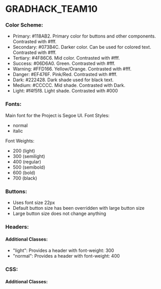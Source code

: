 # GRADHACK_TEAM10

### Color Scheme:

* Primary: #118AB2. Primary color for buttons and other components. Contrasted with #fff.
* Secondary: #073B4C. Darker color. Can be used for colored text. Contrasted with #fff.
* Tertiary: #4F86C6. Mid color. Contrasted with #fff.
* Success: #06D6A0. Green. Contrasted with #fff.
* Warning: #FFD166. Yellow/Orange. Contrasted with #fff.
* Danger: #EF476F. Pink/Red. Contrasted with #fff.
* Dark: #222428. Dark shade used for black text.
* Medium: #CCCCC. Mid shade. Contrasted with Dark.
* Light: #f4f5f8. Light shade. Contrasted with #000

### Fonts:
Main font for the Project is Segoe UI.
Font Styles:
* normal
* italic

Font Weights:
* 200 (light)
* 300 (semilight)
* 400 (regular)
* 500 (semibold)
* 600 (bold)
* 700 (black)

### Buttons:
* Uses font size 22px
* Default button size has been overridden with large button size
* Large button size does not change anything

### Headers:
#### Additional Classes:
* "light": Provides a header with font-weight: 300
* "normal": Provides a header with font-weight: 400

### CSS:
#### Additional Classes:
